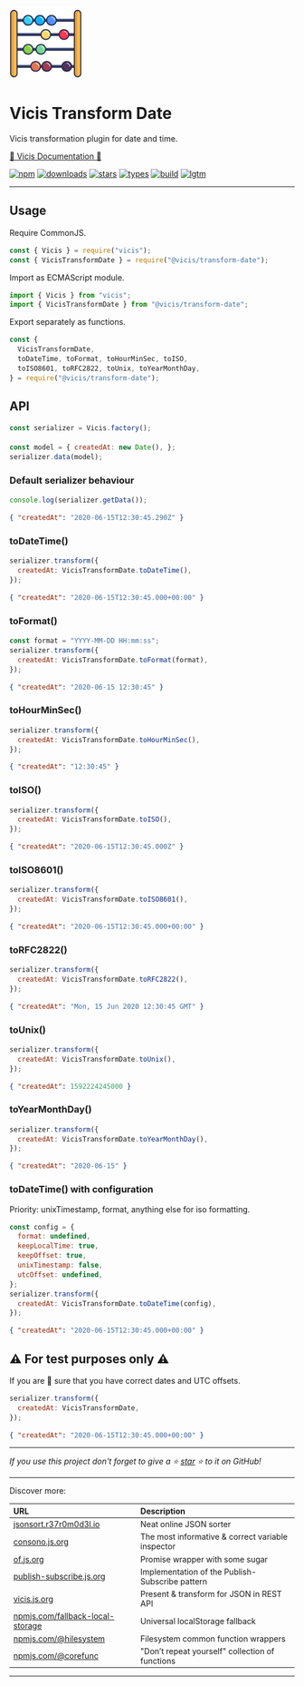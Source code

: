 ![Vicis](docs/_media/128.png?raw=true "Vicis")

# Vicis Transform Date

Vicis transformation plugin for date and time.

[📃 Vicis Documentation 📃](https://vicis.js.org)

[![npm](https://badgen.net/npm/v/@vicis/transform-date?&icon=npm&label=npm&color=DD3636)](https://www.npmjs.com/package/@vicis/transform-date)
[![downloads](https://badgen.net/npm/dt/@vicis/transform-date?&icon=terminal&label=downloads&color=009688)](https://www.npmjs.com/package/@vicis/transform-date)
[![stars](https://badgen.net/github/stars/r37r0m0d3l/vicis-transform-date?&icon=github&label=stars&color=ffcc33)](https://github.com/r37r0m0d3l/vicis-transform-date)
[![types](https://badgen.net/npm/types/@vicis/transform-date?&icon=typescript&label=types&color=1E90FF)](https://github.com/r37r0m0d3l/vicis-transform-date/blob/master/dist/vicis-transform-date.d.ts)
[![build](https://badgen.net/travis/r37r0m0d3l/vicis-transform-date?&icon=travis&label=build)](https://travis-ci.org/r37r0m0d3l/vicis-transform-date)
[![lgtm](https://badgen.net/lgtm/grade/g/r37r0m0d3l/vicis-transform-date?&icon=lgtm&label=lgtm:js/ts&color=00C853)](https://lgtm.com/projects/g/r37r0m0d3l/vicis-transform-date/alerts/)

---

## Usage

Require CommonJS.

```javascript
const { Vicis } = require("vicis");
const { VicisTransformDate } = require("@vicis/transform-date");
```

Import as ECMAScript module.

```javascript
import { Vicis } from "vicis";
import { VicisTransformDate } from "@vicis/transform-date";
```

Export separately as functions.

```javascript
const {
  VicisTransformDate,
  toDateTime, toFormat, toHourMinSec, toISO,
  toISO8601, toRFC2822, toUnix, toYearMonthDay,
} = require("@vicis/transform-date");
```

## API

```javascript
const serializer = Vicis.factory();

const model = { createdAt: new Date(), };
serializer.data(model);
```

### Default serializer behaviour

```javascript
console.log(serializer.getData());
```

```json
{ "createdAt": "2020-06-15T12:30:45.290Z" }
```

### toDateTime()

```javascript
serializer.transform({
  createdAt: VicisTransformDate.toDateTime(),
});
```

```json
{ "createdAt": "2020-06-15T12:30:45.000+00:00" }
```

### toFormat()

```javascript
const format = "YYYY-MM-DD HH:mm:ss";
serializer.transform({
  createdAt: VicisTransformDate.toFormat(format),
});
```

```json
{ "createdAt": "2020-06-15 12:30:45" }
```

### toHourMinSec()

```javascript
serializer.transform({
  createdAt: VicisTransformDate.toHourMinSec(),
});
```

```json
{ "createdAt": "12:30:45" }
```

### toISO()

```javascript
serializer.transform({
  createdAt: VicisTransformDate.toISO(),
});
```

```json
{ "createdAt": "2020-06-15T12:30:45.000Z" }
```

### toISO8601()

```javascript
serializer.transform({
  createdAt: VicisTransformDate.toISO8601(),
});
```

```json
{ "createdAt": "2020-06-15T12:30:45.000+00:00" }
```

### toRFC2822()

```javascript
serializer.transform({
  createdAt: VicisTransformDate.toRFC2822(),
});
```

```json
{ "createdAt": "Mon, 15 Jun 2020 12:30:45 GMT" }
```

### toUnix()

```javascript
serializer.transform({
  createdAt: VicisTransformDate.toUnix(),
});
```

```json
{ "createdAt": 1592224245000 }
```

### toYearMonthDay()

```javascript
serializer.transform({
  createdAt: VicisTransformDate.toYearMonthDay(),
});
```

```json
{ "createdAt": "2020-06-15" }
```

### toDateTime() with configuration

Priority: unixTimestamp, format, anything else for iso formatting.

```javascript
const config = {
  format: undefined,
  keepLocalTime: true,
  keepOffset: true,
  unixTimestamp: false,
  utcOffset: undefined,
};
serializer.transform({
  createdAt: VicisTransformDate.toDateTime(config),
});
```

```json
{ "createdAt": "2020-06-15T12:30:45.000+00:00" }
```

## ⚠ For test purposes only ⚠

If you are 💯 sure that you have correct dates and UTC offsets.

```javascript
serializer.transform({
  createdAt: VicisTransformDate,
});
```

```json
{ "createdAt": "2020-06-15T12:30:45.000+00:00" }
```

---

*If you use this project don't forget to give a ⭐
[star](https://github.com/r37r0m0d3l/vicis) ⭐ to it on GitHub!*

---

Discover more:

| URL | Description |
|:---|:---|
| [jsonsort.r37r0m0d3l.io](https://r37r0m0d3l.github.io/json_sort) | Neat online JSON sorter |
| [consono.js.org](https://consono.js.org) | The most informative & correct variable inspector |
| [of.js.org](https://of.js.org) | Promise wrapper with some sugar |
| [publish-subscribe.js.org](https://publish-subscribe.js.org) | Implementation of the Publish-Subscribe pattern |
| [vicis.js.org](https://vicis.js.org) | Present & transform for JSON in REST API |
| [npmjs.com/fallback-local-storage](https://npmjs.com/package/fallback-local-storage) | Universal localStorage fallback |
| [npmjs.com/@hilesystem](https://npmjs.com/package/@hilesystem/local) | Filesystem common function wrappers |
| [npmjs.com/@corefunc](https://npmjs.com/package/@corefunc/corefunc) | "Don’t repeat yourself" collection of functions |

---
